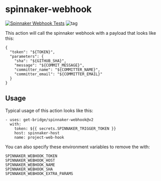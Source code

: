 # spinnaker-webhook

[![Spinnaker Webhook Tests](https://github.com/get-bridge/spinnaker-webhook/actions/workflows/ci.yaml/badge.svg)](https://github.com/get-bridge/spinnaker-webhook/actions/workflows/ci.yaml)
![tag](https://img.shields.io/github/v/tag/get-bridge/spinnaker-webhook?sort=semver)

This action will call the spinnaker webhook with a payload that looks
like this:

    {
      "token": "${TOKEN}",
      "parameters": {
        "sha": "${GITHUB_SHA}",
        "message": "${COMMIT_MESSAGE}",
        "committer_name": "${COMMITTER_NAME}",
        "committer_email": "${COMMITTER_EMAIL}"
      }
    }

## Usage

Typical usage of this action looks like this:

    - uses: get-bridge/spinnaker-webhook@v2
      with:
        token: ${{ secrets.SPINNAKER_TRIGGER_TOKEN }}
        host: spinnaker-host
        name: project-web-hook

You can also specify these environment variables to remove the with:

    SPINNAKER_WEBHOOK_TOKEN
    SPINNAKER_WEBHOOK_HOST
    SPINNAKER_WEBHOOK_NAME
    SPINNAKER_WEBHOOK_SHA
    SPINNAKER_WEBHOOK_EXTRA_PARAMS
